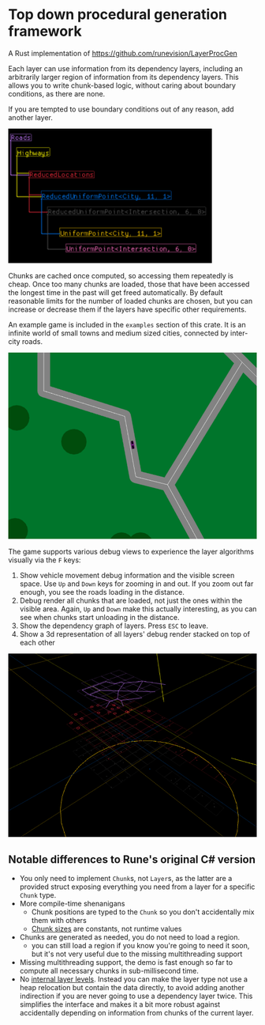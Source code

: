 # Top down procedural generation framework

A Rust implementation of <https://github.com/runevision/LayerProcGen>

Each layer can use information from its dependency layers, including an arbitrarily
larger region of information from its dependency layers. This allows you to write chunk-based logic, without caring about boundary conditions, as there are none.

If you are tempted to use boundary conditions out of any reason, add another layer.

![A directed acyclic graph of layers and their dependency layers](screenshot_layer_graph.png)

Chunks are cached once computed, so accessing them repeatedly is cheap. Once too many chunks are loaded, those that have been accessed the longest time in the past will
get freed automatically. By default reasonable limits for the number of loaded chunks are chosen, but you can increase or decrease them if the layers have specific other requirements.

An example game is included in the `examples` section of this crate. It is an infinite
world of small towns and medium sized cities, connected by inter-city roads.

![A motorcycle on a grey road with green spaces next to it and some dark green circles looking like trees](screenshot_game.png)

The game supports various debug views to experience the layer algorithms visually via the
`F` keys:

1. Show vehicle movement debug information and the visible screen space. Use `Up` and `Down` keys for zooming in and out. If you zoom out far enough, you see the roads loading in the distance.
2. Debug render all chunks that are loaded, not just the ones within the visible area. Again, `Up` and `Down` make this actually interesting, as you can see when chunks start unloading in the distance.
3. Show the dependency graph of layers. Press `ESC` to leave.
4. Show a 3d representation of all layers' debug render stacked on top of each other

![3d representation of all layers' debug render stacked on top of each other](screenshot_3d_layers.png)

## Notable differences to Rune's original C# version

* You only need to implement `Chunk`s, not `Layer`s, as the latter are a provided struct exposing everything you need from a layer for a specific `Chunk` type.
* More compile-time shenanigans
    * Chunk positions are typed to the `Chunk` so you don't accidentally mix them with others
    * [Chunk sizes](https://runevision.github.io/LayerProcGen/md_LayersAndChunks.html) are constants, not runtime values
* Chunks are generated as needed, you do not need to load a region.
    * you can still load a region if you know you're going to need it soon, but it's not very useful due to the missing multithreading support
* Missing multithreading support, the demo is fast enough so far to compute all necessary chunks in sub-millisecond time.
* No [internal layer levels](https://runevision.github.io/LayerProcGen/md_InternalLayerLevels.html). Instead you can make the layer type not use a heap relocation but contain the data directly, to avoid adding another indirection if you are never going to use a dependency layer twice. This simplifies the interface and makes it a bit more robust against accidentally depending on information from chunks of the current layer.
